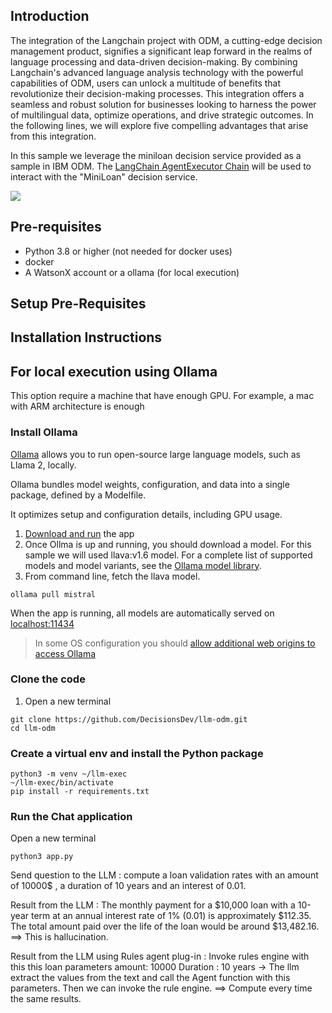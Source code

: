 ## Introduction 
The integration of the Langchain project with ODM, a cutting-edge decision management product, signifies a significant leap forward in the realms of language processing and data-driven decision-making. By combining Langchain's advanced language analysis technology with the powerful capabilities of ODM, users can unlock a multitude of benefits that revolutionize their decision-making processes. This integration offers a seamless and robust solution for businesses looking to harness the power of multilingual data, optimize operations, and drive strategic outcomes. In the following lines, we will explore five compelling advantages that arise from this integration.

In this sample we leverage the miniloan decision service provided as a sample in IBM ODM. The [LangChain AgentExecutor Chain]([https://python.langchain.com/docs/integrations/toolkits/openapi/](https://python.langchain.com/v0.1/docs/modules/agents/)) will be used to interact with the "MiniLoan" decision service. 

<img src="chat-with-execution-demo/images/loanvalidationchat.gif"  />

## Pre-requisites
  * Python 3.8 or higher (not needed for docker uses)
  * docker 
  * A WatsonX account or a ollama (for local execution)

## Setup Pre-Requisites

## Installation Instructions

## For local execution using Ollama 
This option require a machine that have enough GPU. For example, a mac with ARM architecture is enough

### Install Ollama
[Ollama](https://ollama.ai/) allows you to run open-source large language models, such as Llama 2, locally.

Ollama bundles model weights, configuration, and data into a single package, defined by a Modelfile.

It optimizes setup and configuration details, including GPU usage.

1. [Download and run](https://ollama.ai/download) the app
2. Once Ollma is up and running, you should download a model. For this sample we will used llava:v1.6 model.
For a complete list of supported models and model variants, see the [Ollama model library](http://ollama.ai/library).
3. From command line, fetch the llava model.
   
```shell
ollama pull mistral
```

When the app is running, all models are automatically served on [localhost:11434](http://localhost:11434)
> In some OS configuration you should [allow additional web origins to access Ollama](https://github.com/ollama/ollama/blob/main/docs/faq.md#how-can-i-allow-additional-web-origins-to-access-ollama)

### Clone the code
1. Open a new terminal
```shell
git clone https://github.com/DecisionsDev/llm-odm.git
cd llm-odm
```

### Create a virtual env and install the Python package
```shell
python3 -m venv ~/llm-exec
~/llm-exec/bin/activate
pip install -r requirements.txt
```


### Run the Chat application

Open a new terminal
```shell
python3 app.py
```

Send question to the LLM : compute a loan validation rates with an amount of 10000$ , a duration of 10 years and an interest of 0.01.


Result from the LLM : The monthly payment for a $10,000 loan with a 10-year term at an annual interest rate of 1% (0.01) is 
approximately $112.35. The total amount paid over the life of the loan would be around $13,482.16.
==> This is hallucination.


Result from the LLM using Rules agent plug-in : 
  Invoke rules engine with this this loan parameters  amount: 10000 Duration : 10 years -> The llm extract the values from the text and call the Agent function with this parameters. Then we can invoke the rule engine.
==> Compute every time the same results.
